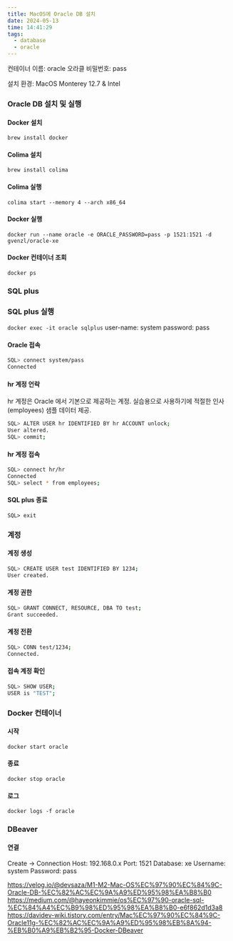 ```yaml
---
title: MacOS에 Oracle DB 설치
date: 2024-05-13
time: 14:41:29
tags:
  - database
  - oracle
---
```

컨테이너 이름: oracle
오라클 비밀번호: pass

설치 환경: MacOS Monterey 12.7 & Intel

### Oracle DB 설치 및 실행
#### Docker 설치
`brew install docker`

#### Colima 설치
`brew install colima`

#### Colima 실행
`colima start --memory 4 --arch x86_64`

#### Docker 실행
`docker run --name oracle -e ORACLE_PASSWORD=pass -p 1521:1521 -d gvenzl/oracle-xe`

#### Docker 컨테이너 조회
`docker ps`

### SQL plus
### SQL plus 실행
`docker exec -it oracle sqlplus`
user-name: system
password: pass

#### Oracle 접속
```bash
SQL> connect system/pass
Connected
```

#### hr 계정 언락
hr 계정은 Oracle 에서 기본으로 제공하는 계정. 실습용으로 사용하기에 적절한 인사(employees) 샘플 데이터 제공.
```bash
SQL> ALTER USER hr IDENTIFIED BY hr ACCOUNT unlock;
User altered.
SQL> commit;
```

#### hr 계정 접속
```bash
SQL> connect hr/hr
Connected
SQL> select * from employees;
```

#### SQL plus 종료
`SQL> exit`

### 계정
#### 계정 생성
```bash
SQL> CREATE USER test IDENTIFIED BY 1234;
User created.
```

#### 계정 권한
```bash
SQL> GRANT CONNECT, RESOURCE, DBA TO test;
Grant succeeded.
```

#### 계정 전환
```bash
SQL> CONN test/1234;
Connected.
```

#### 접속 계정 확인
```bash
SQL> SHOW USER;
USER is "TEST";
```

### Docker 컨테이너
#### 시작
`docker start oracle`

#### 종료
`docker stop oracle`

#### 로그
`docker logs -f oracle`

### DBeaver
#### 연결
Create -> Connection
Host: 192.168.0.x
Port: 1521
Database: xe
Username: system
Password: pass

https://velog.io/@devsaza/M1-M2-Mac-OS%EC%97%90%EC%84%9C-Oracle-DB-%EC%82%AC%EC%9A%A9%ED%95%98%EA%B8%B0
https://medium.com/@hayeonkimmie/os%EC%97%90-oracle-sql-%EC%84%A4%EC%B9%98%ED%95%98%EA%B8%B0-e6f862d1d3a8
https://davidev-wiki.tistory.com/entry/Mac%EC%97%90%EC%84%9C-Oracle11g-%EC%82%AC%EC%9A%A9%ED%95%98%EB%8A%94-%EB%B0%A9%EB%B2%95-Docker-DBeaver